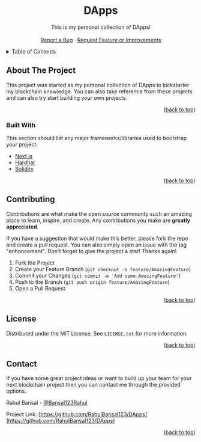 <div align="center">
  <h1 align="center">DApps</h1>
  <p align="center">
    This is my personal collection of DApps!
    <br />
    <br />
    <a href="https://github.com/RahulBansal123/DApps/issues">Report a Bug</a>
    ·
    <a href="https://github.com/RahulBansal123/DApps/issues">Request Feature or Improvements</a>
  </p>
</div>

<!-- TABLE OF CONTENTS -->
<details>
  <summary>Table of Contents</summary>
  <ol>
    <li>
      <a href="#about-the-project">About The Project</a>
      <ul>
        <li><a href="#built-with">Built With</a></li>
      </ul>
    </li>
    <li><a href="#contributing">Contributing</a></li>
    <li><a href="#license">License</a></li>
    <li><a href="#contact">Contact</a></li>
  </ol>
</details>

<!-- ABOUT THE PROJECT -->

## About The Project

This project was started as my personal collection of DApps to kickstarter my blockchain knowledge. You can also take reference from these projects and can also try start building your own projects.

<p align="right">(<a href="#top">back to top</a>)</p>

### Built With

This section should list any major frameworks/libraries used to bootstrap your project.

- [Next.js](https://nextjs.org/)
- [Hardhat](https://hardhat.org/)
- [Solidity](https://docs.soliditylang.org/en/v0.8.9/)

<p align="right">(<a href="#top">back to top</a>)</p>

<!-- CONTRIBUTING -->

## Contributing

Contributions are what make the open source community such an amazing place to learn, inspire, and create. Any contributions you make are **greatly appreciated**.

If you have a suggestion that would make this better, please fork the repo and create a pull request. You can also simply open an issue with the tag "enhancement".
Don't forget to give the project a star! Thanks again!

1. Fork the Project
2. Create your Feature Branch (`git checkout -b feature/AmazingFeature`)
3. Commit your Changes (`git commit -m 'Add some AmazingFeature'`)
4. Push to the Branch (`git push origin feature/AmazingFeature`)
5. Open a Pull Request

<p align="right">(<a href="#top">back to top</a>)</p>

<!-- LICENSE -->

## License

Distributed under the MIT License. See `LICENSE.txt` for more information.

<p align="right">(<a href="#top">back to top</a>)</p>

<!-- CONTACT -->

## Contact

If you have some great project ideas or want to build up your team for your next blockchain project then you can contact me through the provided options.

Rahul Bansal - [@Bansal123Rahul](https://twitter.com/Bansal123Rahul)

Project Link: [https://github.com/RahulBansal123/DApps](https://github.com/RahulBansal123/DApps)

<p align="right">(<a href="#top">back to top</a>)</p>
